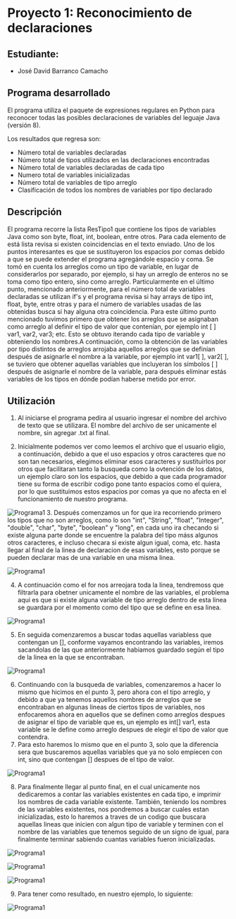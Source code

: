# Proyecto 1: Reconocimiento de declaraciones

## Estudiante: 


* José David Barranco Camacho

## Programa desarrollado

El programa utiliza el paquete de expresiones regulares en Python para reconocer todas las posibles declaraciones de variables del leguaje Java (versión 8). 

Los resultados que regresa son:

* Número total de variables declaradas
* Número total de tipos utilizados en las declaraciones encontradas
* Número total de variables declaradas de cada tipo
* Numero total de variables inicializadas
* Número total de variables de tipo arreglo
* Clasificación de todos los nombres de variables por tipo declarado

## Descripción
El programa recorre la lista ResTipo1 que contiene los tipos de variables Java como son byte, float, int, boolean, entre otros. Para cada elemento de está lista revisa si existen coincidencias en el texto enviado. 
Uno de los puntos interesantes es que se sustituyeron los espacios por comas debido a que se puede extender el programa agregándole espacio y coma. 
Se tomó en cuenta los arreglos como un tipo de variable, en lugar de considerarlos por separado, por ejemplo, si hay un arreglo de enteros no se toma como tipo entero, sino como arreglo.
Particularmente en el último punto, mencionado anteriormente, para el número total de variables declaradas se utilizan if's y el programa revisa si hay arrays de tipo int, float, byte, entre otras y para el número de variables usadas de las obtenidas busca si hay alguna otra coincidencia. Para este último punto mencionado tuvimos primero que obtener los arreglos que se asignaban como arreglo al definir el tipo de valor que contenían, por ejemplo int [ ] var1, var2, var3; etc.
Esto se obtuvo iterando cada tipo de variable y obteniendo los nombres.A continuación, como la obtención de las variables por tipo distintos de arreglos arrojaba aquellos arreglos que se definían después de asignarle el nombre a la variable, por ejemplo int var1[ ], var2[ ], se tuviero que obtener aquellas variables que incluyeran los símbolos [ ] después de asignarle el nombre de la variable, para después eliminar estás variables de los tipos en dónde podían haberse metido por error.


## Utilización

1. Al iniciarse el programa pedira al usuario ingresar el nombre del archivo de texto que se utilizara.
El nombre del archivo de ser unicamente el nombre, sin agregar .txt al final.

2. Inicialmente podemos ver como leemos el archivo que el usuario eligio, a continuación, debido a que el uso espacios y otros caracteres que no son tan necesarios, elegimos eliminar esos caracteres y sustituirlos por otros que facilitaran tanto la busqueda como la ovtención de los datos, un ejemplo claro son los espacios, que debido a que cada programador tiene su forma de escribir codigo pone tanto espacios como el quiera, por lo que sustituimos estos espacios por comas ya que no afecta en el funcionamiento de nuestro programa.

![Programa1](./Imagenes/1.png)
3. Después comenzamos un for que ira recorriendo primero los tipos que no son arreglos, como lo son "int", "String", "float", "Integer", "double", "char", "byte", "boolean" y "long", en cada uno ira checando si existe alguna parte donde se encuentre la palabra del tipo máss algunos otros caracteres, e incluso checara si existe algun igual, coma, etc. hasta llegar al final de la linea de declaracion de esas variables, esto porque se pueden declarar mas de una variable en una misma linea.

![Programa1](./Imagenes/2.png)

4. A continuación como el for nos arreojara toda la linea, tendremoss que filtrarla para obetner unicamente el nombre de las variables, el problema aqui es que si existe alguna variable de tipo arreglo dentro de esta linea se guardara por el momento como del tipo que se define en esa linea.

![Programa1](./Imagenes/3.png)

5. En seguida comenzaremos a buscar todas aquellas variabless que contengan un [], conforme vayamos encontrando las variables, iremos sacandolas de las que anteriormente habiamos guardado según el tipo de la linea en la que se encontraban.

![Programa1](./Imagenes/4.png)

6. Continuando con la busqueda de variables, comenzaremos a hacer lo mismo que hicimos en el punto 3, pero ahora con el tipo arreglo, y debido a que ya tenemos aquellos nombres de arreglos que se encontraban en algunas lineas de ciertos tipos de variables, nos enfocaremos ahora en aquellos que se definen como arreglos despues de asignar el tipo de variable que es, un ejemplo es int[] var1, esta variable se le define como arreglo despues de elegir el tipo de valor que contendra.
7. Para esto haremos lo mismo que en el punto 3, solo que la diferencia sera que buscaremos aquellas variables que ya no solo empiecen con int, sino que contengan [] despues de el tipo de valor.

![Programa1](./Imagenes/5.png)

8. Para finalmente llegar al punto final, en el cual unicamente nos dedicaremos a contar las variables existentes en cada tipo, e imprimir los nombres de cada variable existente. También, teniendo los nombres de las variables existentes, nos pondremos a buscar cuales estan inicializadas, esto lo haremos a traves de un codigo que buscara aquellas lineas que inicien con algun tipo de variable y terminen con el nombre de las variables que tenemos seguido de un signo de igual, para finalmente terminar sabiendo cuantas variables fueron inicializadas.

![Programa1](./Imagenes/6.png)

![Programa1](./Imagenes/7.png)

![Programa1](./Imagenes/8.png)


9. Para tener como resultado, en nuestro ejemplo, lo siguiente:

![Programa1](./Imagenes/9.png)

